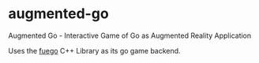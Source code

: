 augmented-go
============

Augmented Go - Interactive Game of Go as Augmented Reality Application

Uses the [fuego] C++ Library as its go game backend.


[fuego]: http://fuego.sourceforge.net/
